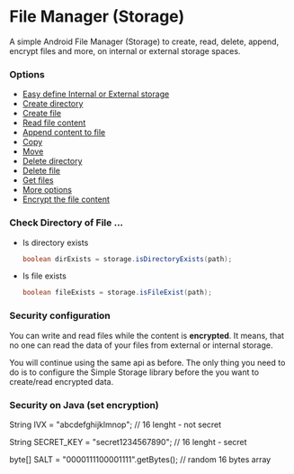 File Manager (Storage)
======================

A simple Android File Manager (Storage) to create, read, delete, append, encrypt files and more, on internal or external storage spaces.

### Options
* [Easy define Internal or External storage](#initialize)
* [Create directory](#create-directory)
* [Create file](#create-file)
* [Read file content](#read-file)
* [Append content to file](#append-content-to-file)
* [Copy](#copy)
* [Move](#move)
* [Delete directory](#delete-directory)
* [Delete file](#delete-file)
* [Get files](#get-files)
* [More options](#more)
* [Encrypt the file content](#security-configuration)


### Check Directory of File ...

* Is directory exists
	``` java
	boolean dirExists = storage.isDirectoryExists(path);
	```

* Is file exists
	``` java
	boolean fileExists = storage.isFileExist(path);
	```


### Security configuration
You can write and read files while the content is **encrypted**. It means, that no one can read the data of your files from external or internal storage.

You will continue using the same api as before. The only thing you need to do is to configure the Simple Storage library before the you want to create/read encrypted data.

### Security on Java (set encryption)

String IVX = "abcdefghijklmnop"; // 16 lenght - not secret

String SECRET_KEY = "secret1234567890"; // 16 lenght - secret

byte[] SALT = "0000111100001111".getBytes(); // random 16 bytes array

